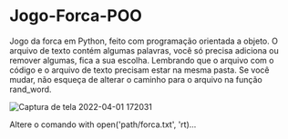 # Jogo-Forca-POO
Jogo da forca em Python, feito com programação orientada a objeto.
O arquivo de texto contém algumas palavras, você só precisa adiciona ou remover algumas, fica a sua escolha. 
Lembrando que o arquivo com o código e o arquivo de texto precisam estar na mesma pasta. Se você mudar, não esqueça de alterar o
caminho para o arquivo na função rand_word.

![Captura de tela 2022-04-01 172031](https://user-images.githubusercontent.com/63425849/161335937-04814037-4e2c-4db0-8c1f-174da57f6795.png)

Altere o comando with open('path/forca.txt', 'rt)...

